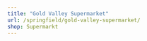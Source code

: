 ```yaml
---
title: "Gold Valley Supermarket"
url: /springfield/gold-valley-supermarket/
shop: Supermarkt
---
```

